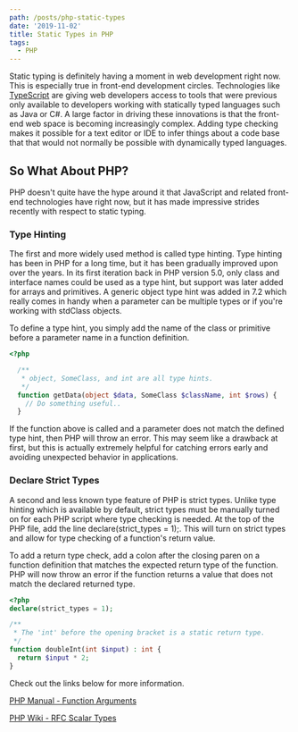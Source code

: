```yaml
---
path: /posts/php-static-types
date: '2019-11-02'
title: Static Types in PHP
tags:
  - PHP
---
```


Static typing is definitely having a moment in web development right now. This is especially true in front-end development circles. Technologies like [TypeScript](https://www.typescriptlang.org/) are giving web developers access to tools that were previous only available to developers working with statically typed languages such as Java or C#. A large factor in driving these innovations is that the front-end web space is becoming increasingly complex. Adding type checking makes it possible for a text editor or IDE to infer things about a code base that that would not normally be possible with dynamically typed languages.

## So What About PHP?

PHP doesn't quite have the hype around it that JavaScript and related front-end technologies have right now, but it has made impressive strides recently with respect to static typing.

### Type Hinting

The first and more widely used method is called type hinting. Type hinting has been in PHP for a long time, but it has been gradually improved upon over the years. In its first iteration back in PHP version 5.0, only class and interface names could be used as a type hint, but support was later added for arrays and primitives. A generic object type hint was added in 7.2 which really comes in handy when a parameter can be multiple types or if you're working with stdClass objects.

To define a type hint, you simply add the name of the class or primitive before a parameter name in a function definition.

```PHP
<?php

  /**
   * object, SomeClass, and int are all type hints.
   */
  function getData(object $data, SomeClass $className, int $rows) {
    // Do something useful..
  }
```

If the function above is called and a parameter does not match the defined type hint, then PHP will throw an error. This may seem like a drawback at first, but this is actually extremely helpful for catching errors early and avoiding unexpected behavior in applications.

### Declare Strict Types

A second and less known type feature of PHP is strict types. Unlike type hinting which is available by default, strict types must be manually turned on for each PHP script where type checking is needed. At the top of the PHP file, add the line declare(strict_types = 1);. This will turn on strict types and allow for type checking of a function's return value.

To add a return type check, add a colon after the closing paren on a function definition that matches the expected return type of the function. PHP will now throw an error if the function returns a value that does not match the declared returned type.

```PHP
<?php
declare(strict_types = 1);

/**
 * The 'int' before the opening bracket is a static return type.
 */
function doubleInt(int $input) : int {
  return $input * 2;
}

```

Check out the links below for more information.

[PHP Manual - Function Arguments](https://www.php.net/manual/en/functions.arguments.php#functions.arguments.type-declaration)

[PHP Wiki - RFC Scalar Types](https://wiki.php.net/rfc/scalar_type_hints_v5)






